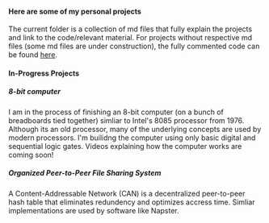 #### Here are some of my personal projects


The current folder is a collection of md files that fully explain the projects and link to the code/relevant material. For projects without respective md files (some md files are under construction), the fully commented code can be found [here](https://github.com/andy9kv/Projects/tree/master/Project_Files).


#### In-Progress Projects

##### 8-bit computer

I am in the process of finishing an 8-bit computer (on a bunch of breadboards tied together) simliar to Intel's 8085 processor from 1976.
Although its an old processor, many of the underlying concepts are used by modern processors. I'm builidng the computer using only basic digital and sequential logic gates. Videos explaining how the computer works are coming soon!

##### Organized Peer-to-Peer File Sharing System

A Content-Addressable Network (CAN) is a decentralized peer-to-peer hash table that eliminates redundency and optimizes accress time. Simliar implementations are used by software like Napster.
